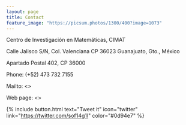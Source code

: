 ```yaml
---
layout: page
title: Contact
feature_image: "https://picsum.photos/1300/400?image=1073"
---
```


Centro de Investigación en Matemáticas, CIMAT

Calle Jalisco S/N, Col. Valenciana CP 36023 Guanajuato, Gto., México

Apartado Postal 402, CP 36000

Phone: (+52) 473 732 7155

Mailto:  <>

Web page: <>

{% include button.html text="Tweet it" icon="twitter" link="https://twitter.com/sof14g1l" color="#0d94e7" %}
